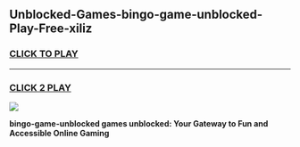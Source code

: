 
## Unblocked-Games-bingo-game-unblocked-Play-Free-xiliz
<h3>
<a href="https://premium76.site?title=bingo-game-unblocked&ref=15A">CLICK TO PLAY</a></h3>
<hr>

<h3>
<a href="https://premium76.site?title=bingo-game-unblocked&ref=15A">CLICK 2 PLAY</a>
  
</h3>

<a href="https://premium76.site?title=bingo-game-unblocked&ref=15A"><img src="https://clearcache.store/games.png"></a>


**bingo-game-unblocked games unblocked: Your Gateway to Fun and Accessible Online Gaming**
